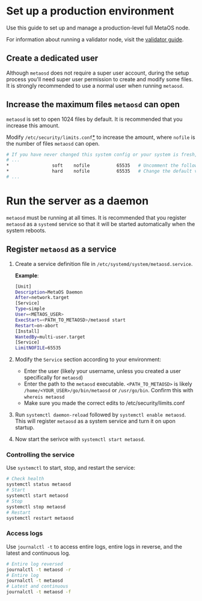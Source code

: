 # Set up a production environment

Use this guide to set up and manage a production-level full MetaOS node.

For information about running a validator node, visit the [validator guide](../run_validator/contents.md).

## Create a dedicated user

Although `metaosd` does not require a super user account, during the setup process you'll need super user permission to create and modify some files. It is strongly recommended to use a normal user when running `metaosd`.

## Increase the maximum files `metaosd` can open

`metaosd` is set to open 1024 files by default. It is recommended that you increase this amount.

Modify `/etc/security/limits.conf`[\*](https://linux.die.net/man/5/limits.conf) to increase the amount, where `nofile` is the number of files `metaosd` can open.

```bash
# If you have never changed this system config or your system is fresh, most of this file will be commented
# ...
*                soft    nofile          65535   # Uncomment the following two lines at the bottom
*                hard    nofile          65535   # Change the default values to ~65535
# ...
```

# Run the server as a daemon

`metaosd` must be running at all times. It is recommended that you register `metaosd` as a `systemd` service so that it will be started automatically when the system reboots.

## Register `metaosd` as a service

1. Create a service definition file in `/etc/systemd/system/metaosd.service`.
   
   **Example**:
   
   ```bash
   [Unit]
   Description=MetaOS Daemon
   After=network.target
   [Service]
   Type=simple
   User=<METAOS_USER>
   ExecStart=<PATH_TO_METAOSD>/metaosd start
   Restart=on-abort
   [Install]
   WantedBy=multi-user.target
   [Service]
   LimitNOFILE=65535
   ```

2. Modify the `Service` section according to your environment:
   
   - Enter the user (likely your username, unless you created a user specifically for `metaosd`)
   - Enter the path to the `metaosd` executable. `<PATH_TO_METAOSD>` is likely `/home/<YOUR_USER>/go/bin/metaosd` or `/usr/go/bin`. Confirm this with `whereis metaosd`
   - Make sure you made the correct edits to /etc/security/limits.conf

3. Run `systemctl daemon-reload` followed by `systemctl enable metaosd`. This will register `metaosd` as a system service and turn it on upon startup.

4. Now start the serivce with `systemctl start metaosd`.

### Controlling the service

Use `systemctl` to start, stop, and restart the service:

```bash
# Check health
systemctl status metaosd
# Start
systemctl start metaosd
# Stop
systemctl stop metaosd
# Restart
systemctl restart metaosd
```

### Access logs

Use `journalctl -t` to access entire logs, entire logs in reverse, and the latest and continuous log.

```bash
# Entire log reversed
journalctl -t metaosd -r
# Entire log
journalctl -t metaosd
# Latest and continuous
journalctl -t metaosd -f
```
